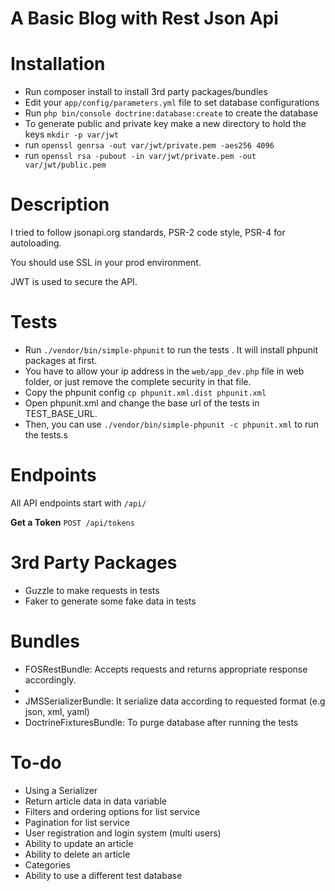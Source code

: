A Basic Blog with Rest Json Api
==================

# Installation
* Run composer install to install 3rd party packages/bundles
* Edit your `app/config/parameters.yml` file to set database configurations
* Run `php bin/console doctrine:database:create` to create the database
* To generate public and private key make a new directory to hold the keys `mkdir -p var/jwt`
* run `openssl genrsa -out var/jwt/private.pem -aes256 4096`
* run `openssl rsa -pubout -in var/jwt/private.pem -out var/jwt/public.pem`

# Description
I tried to follow jsonapi.org standards, PSR-2 code style, PSR-4 for autoloading.

You should use SSL in your prod environment.

JWT is used to secure the API.

# Tests
* Run `./vendor/bin/simple-phpunit` to run the tests . It will install phpunit packages at first.
* You have to allow your ip address in the `web/app_dev.php` file in web folder, or just remove the complete security in that file.
* Copy the phpunit config `cp phpunit.xml.dist phpunit.xml`
* Open phpunit.xml and change the base url of the tests in TEST_BASE_URL.
* Then, you can use `./vendor/bin/simple-phpunit -c phpunit.xml` to run the tests.s

# Endpoints
All API endpoints start with `/api/`

**Get a Token**
`POST /api/tokens`

# 3rd Party Packages
* Guzzle to make requests in tests
* Faker to generate some fake data in tests

# Bundles
* FOSRestBundle: Accepts requests and returns appropriate response accordingly.
* 
* JMSSerializerBundle: It serialize data according to requested format (e.g json, xml, yaml)
* DoctrineFixturesBundle: To purge database after running the tests

# To-do
* Using a Serializer
* Return article data in data variable
* Filters and ordering options for list service
* Pagination for list service
* User registration and login system (multi users)
* Ability to update an article
* Ability to delete an article
* Categories
* Ability to use a different test database